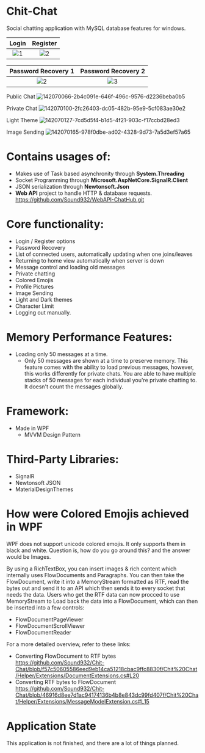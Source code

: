 # Chit-Chat
Social chatting application with MySQL database features for windows.

Login  |  Register 
:-------------------------:|:-------------------------:
![1](https://user-images.githubusercontent.com/71935713/148786170-f16f5a46-5a10-4469-8f2c-bfd50c775b83.png)  |  ![2](https://user-images.githubusercontent.com/71935713/142070023-979d4f8e-7062-4a65-8bdb-df4afa38db54.png) 

Password Recovery 1 |  Password Recovery 2 
:-------------------------:|:-------------------------:
![2](https://user-images.githubusercontent.com/71935713/148786353-56141f35-cf02-47a6-b1cf-a18f6b563f48.png)  |  ![3](https://user-images.githubusercontent.com/71935713/154128894-df1caaf1-32f1-412a-be79-1dc2d4bcd918.png)
 
Public Chat
![142070066-2b4c091e-646f-496c-9576-d2236beba0b5](https://user-images.githubusercontent.com/71935713/147118569-4d61d3ba-74b2-4a50-a01b-db7316030b7e.png)

Private Chat
![142070100-2fc26403-dc05-482b-95e9-5cf083ae30e2](https://user-images.githubusercontent.com/71935713/147118538-e891a89c-c644-41fb-9e97-91277a0c8d98.png)

Light Theme
![142070127-7cd5d5f4-b1d5-4f21-903c-f17ccbd28ed3](https://user-images.githubusercontent.com/71935713/147118499-1c5878c0-c3fb-47a7-9b53-5bc2f68d4906.png)

Image Sending
![142070165-978f0dbe-ad02-4328-9d73-7a5d3ef57a65](https://user-images.githubusercontent.com/71935713/147118454-13bab06f-7b4f-4d20-b14e-65c633e4839d.png)


# Contains usages of:
* Makes use of Task based asynchronity through **System.Threading**
* Socket Programming through **Microsoft.AspNetCore.SignalR.Client**
* JSON serialization through **Newtonsoft.Json**
* **Web API** project to handle HTTP & database requests. https://github.com/Sound932/WebAPI-ChatHub.git

# Core functionality:
* Login / Register options
* Password Recovery
* List of connected users, automatically updating when one joins/leaves
* Returning to home view automatically when server is down
* Message control and loading old messages
* Private chatting
* Colored Emojis
* Profile Pictures
* Image Sending
* Light and Dark themes
* Character Limit
* Logging out manually.

# Memory Performance Features:
* Loading only 50 messages at a time.
   * Only 50 messages are shown at a time to preserve memory. This feature comes with the ability to load previous messages, however, this works differently for private chats. 
You are able to have multiple stacks of 50 messages for each individual you're private chatting to. It doesn't count the messages globally.

# Framework:
* Made in WPF
     * MVVM Design Pattern
 
 # Third-Party Libraries:
 * SignalR
 * Newtonsoft JSON
 * MaterialDesignThemes

 # How were Colored Emojis achieved in WPF
WPF does not support unicode colored emojis. It only supports them in black and white. Question is, how do you go around this? and the answer would be Images.

By using a RichTextBox, you can insert images & rich content which internally uses FlowDocuments and Paragraphs. You can then take the FlowDocument, write it into a MemoryStream formatted as RTF, read the bytes out and send it to an API which then sends it to every socket that needs the data. Users who get the RTF data can now procced to use MemoryStream to Load back the data into a FlowDocument, which can then be inserted into a few controls:
* FlowDocumentPageViewer
* FlowDocumentScrollViewer
* FlowDocumentReader

For a more detailed overview, refer to these links:
* Converting FlowDocument to RTF bytes https://github.com/Sound932/Chit-Chat/blob/f57c50605586eed9eb14ca51218cbac9ffc8830f/Chit%20Chat/Helper/Extensions/DocumentExtensions.cs#L20
* Converting RTF bytes to FlowDocument https://github.com/Sound932/Chit-Chat/blob/46916d8ee7d1ac94174136b4b8e843dc99fd407f/Chit%20Chat/Helper/Extensions/MessageModelExtension.cs#L15

# Application State
This application is not finished, and there are a lot of things planned.


